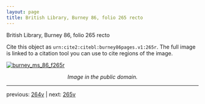 ```yaml
---
layout: page
title: British Library, Burney 86, folio 265 recto
---
```


British Library, Burney 86, folio 265 recto

Cite this object as `urn:cite2:citebl:burney86pages.v1:265r`.  The full image is linked to a citation tool you can use to cite regions of the image.

[![burney_ms_86_f265r](http://www.homermultitext.org/iipsrv?IIIF=/project/homer/pyramidal/deepzoom/citebl/burney86imgs/v1/burney_ms_86_f265r.tif/full/800,/0/default.jpg)](http://www.homermultitext.org/ict2/?urn=urn:cite2:citebl:burney86imgs.v1:burney_ms_86_f265r) 

<p style="text-align: center; font-style: italic;">Image in the public domain.</p>

---

previous: [264v](../264v/) | next: [265v](../265v/)